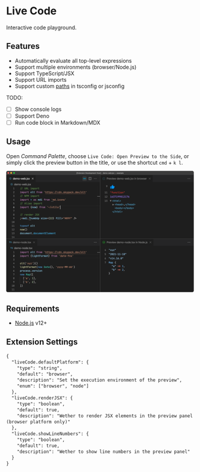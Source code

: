 # Live Code

Interactive code playground.

## Features

- Automatically evaluate all top-level expressions
- Support multiple environments (browser/Node.js)
- Support TypeScript/JSX
- Support URL imports
- Support custom [paths](https://www.typescriptlang.org/tsconfig/#paths) in tsconfig or jsconfig

TODO:

- [ ] Show console logs
- [ ] Support Deno
- [ ] Run code block in Markdown/MDX

## Usage

Open _Command Palette_, choose `Live Code: Open Preview to the Side`, or simply click the preview button in the title, or use the shortcut `cmd` + `k l`.

![screenshot-1](./example/screenshot-1.png)

## Requirements

- [Node.js](https://nodejs.org/) v12+

## Extension Settings

```jsonc
{
  "liveCode.defaultPlatform": {
    "type": "string",
    "default": "browser",
    "description": "Set the execution environment of the preview",
    "enum": ["browser", "node"]
  },
  "liveCode.renderJSX": {
    "type": "boolean",
    "default": true,
    "description": "Wether to render JSX elements in the preview panel (browser platform only)"
  },
  "liveCode.showLineNumbers": {
    "type": "boolean",
    "default": true,
    "description": "Wether to show line numbers in the preview panel"
  }
}
```
